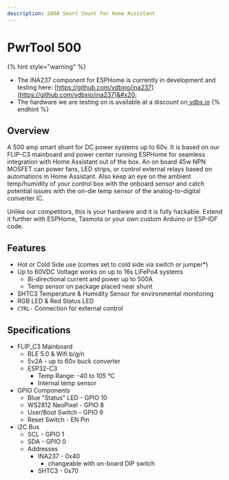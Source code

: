 ```yaml
---
description: 500A Smart Shunt for Home Assistant
---
```


# PwrTool 500

{% hint style="warning" %}
* The INA237 component for ESPHome is currently in development and testing here: [https://github.com/vdbxio/ina237](https://github.com/vdbxio/ina237)&#x20;
* The hardware we are testing on is available at a discount on[ vdbx.io](https://www.vdbx.io)&#x20;
{% endhint %}

## Overview

A 500 amp smart shunt for DC power systems up to 60v. It is based on our FLIP-C3 mainboard and power center running ESPHome for seamless integration with Home Assistant out of the box. An on board 45w NPN MOSFET can power fans, LED strips, or control external relays based on automations in Home Assistant. Also keep an eye on the ambient temp/humidity of your control box with the onboard sensor and catch potential issues with the on-die temp sensor of the analog-to-digital converter IC.

Unlike our competitors, this is your hardware and it is fully hackable. Extend it further with ESPHome, Tasmota or your own custom Arduino or ESP-IDF code.

## Features

* Hot or Cold Side use (comes set to cold side via switch or jumper\*)
* Up to 60VDC Voltage works on up to 16s LiFePo4 systems
  * Bi-directional current and power up to 500A
  * Temp sensor on package placed near shunt&#x20;
* SHTC3 Temperature & Humidity Sensor for environmental monitoring
* RGB LED & Red Status LED
* `CTRL-` Connection for external control

## Specifications

* FLIP\_C3 Mainboard
  * BLE 5.0 & Wifi b/g/n
  * 5v2A - up to 60v buck converter
  * ESP32-C3
    * Temp Range: -40 to 105 °C
    * Internal temp sensor
* GPIO Components
  * Blue "Status" LED - GPIO 10
  * WS2812 NeoPixel - GPIO 8
  * User/Boot Switch - GPIO 9
  * Reset Switch - EN Pin
* i2C Bus
  * SCL - GPIO 1
  * SDA - GPIO 0
  * Addresses
    * INA237 - 0x40
      * changeable with on-board DIP switch
    * SHTC3 - 0x70
